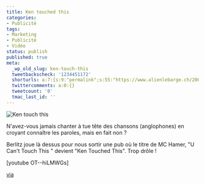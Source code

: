 ```yaml
---
title: Ken touched this
categories:
- Publicité
tags:
- Marketing
- Publicité
- Vidéo
status: publish
published: true
meta:
  _wp_old_slug: ken-touch-this
  tweetbackscheck: '1234451172'
  shorturls: a:7:{s:9:"permalink";s:55:"https://www.alienlebarge.ch/2007/12/11/ken-touched-this/";s:7:"tinyurl";s:25:"https://tinyurl.com/atgael";s:4:"isgd";s:17:"https://is.gd/ikpb";s:5:"bitly";s:18:"https://bit.ly/BuZu";s:5:"snipr";s:22:"https://snipr.com/b9zac";s:5:"snurl";s:22:"https://snurl.com/b9zac";s:7:"snipurl";s:24:"https://snipurl.com/b9zac";}
  twittercomments: a:0:{}
  tweetcount: '0'
  tmac_last_id: ''
---
```

<img src="https://dlgjp9x71cipk.cloudfront.net/2007/12/kentouchthis.png" alt="Ken touch this" />

N'avez-vous jamais chanter à tue tête des chansons (anglophones) en croyant connaître les paroles, mais en fait non ?

Berlitz joue là dessus pour nous sortir une pub où le titre de MC Hamer, "U Can't Touch This " devient "Ken Touched This". Trop drôle !

<!--more-->

[youtube OT--hiLMWGs]

<a href="https://www.marketing-alternatif.com/2007/12/11/berlitz-ken-touched-this/" title="Marketing alternatif">via</a>

